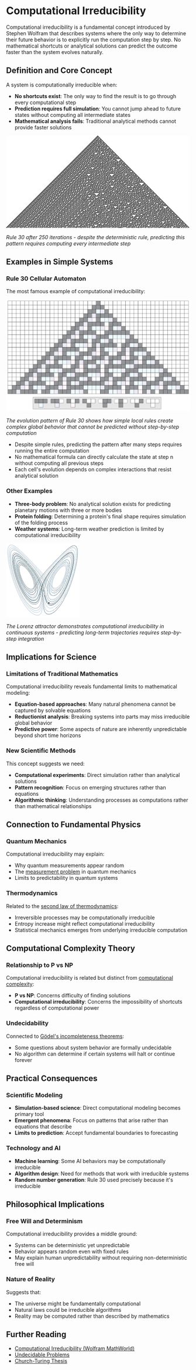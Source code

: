# Computational Irreducibility

Computational irreducibility is a fundamental concept introduced by Stephen Wolfram that describes systems where the only way to determine their future behavior is to explicitly run the computation step by step. No mathematical shortcuts or analytical solutions can predict the outcome faster than the system evolves naturally.

## Definition and Core Concept

A system is computationally irreducible when:
- **No shortcuts exist**: The only way to find the result is to go through every computational step
- **Prediction requires full simulation**: You cannot jump ahead to future states without computing all intermediate states
- **Mathematical analysis fails**: Traditional analytical methods cannot provide faster solutions

![Rule 30 Computational Irreducibility](images/cellular-automata/rule-30-evolution-250.jpg)

*Rule 30 after 250 iterations - despite the deterministic rule, predicting this pattern requires computing every intermediate step*

## Examples in Simple Systems

### Rule 30 Cellular Automaton
The most famous example of computational irreducibility:

![Rule 30 Evolution Pattern](images/cellular-automata/cellular-automata-rule-30.svg)

*The evolution pattern of Rule 30 shows how simple local rules create complex global behavior that cannot be predicted without step-by-step computation*

- Despite simple rules, predicting the pattern after many steps requires running the entire computation
- No mathematical formula can directly calculate the state at step n without computing all previous steps
- Each cell's evolution depends on complex interactions that resist analytical solution

### Other Examples
- **Three-body problem**: No analytical solution exists for predicting planetary motions with three or more bodies
- **Protein folding**: Determining a protein's final shape requires simulation of the folding process
- **Weather systems**: Long-term weather prediction is limited by computational irreducibility

![Lorenz Attractor Chaos](images/chaos/lorenz-attractor-animation.gif)

*The Lorenz attractor demonstrates computational irreducibility in continuous systems - predicting long-term trajectories requires step-by-step integration*

## Implications for Science

### Limitations of Traditional Mathematics
Computational irreducibility reveals fundamental limits to mathematical modeling:
- **Equation-based approaches**: Many natural phenomena cannot be captured by solvable equations
- **Reductionist analysis**: Breaking systems into parts may miss irreducible global behavior
- **Predictive power**: Some aspects of nature are inherently unpredictable beyond short time horizons

### New Scientific Methods
This concept suggests we need:
- **Computational experiments**: Direct simulation rather than analytical solutions
- **Pattern recognition**: Focus on emerging structures rather than equations
- **Algorithmic thinking**: Understanding processes as computations rather than mathematical relationships

## Connection to Fundamental Physics

### Quantum Mechanics
Computational irreducibility may explain:
- Why quantum measurements appear random
- The [measurement problem](https://en.wikipedia.org/wiki/Measurement_problem) in quantum mechanics
- Limits to predictability in quantum systems

### Thermodynamics
Related to the [second law of thermodynamics](https://en.wikipedia.org/wiki/Second_law_of_thermodynamics):
- Irreversible processes may be computationally irreducible
- Entropy increase might reflect computational irreducibility
- Statistical mechanics emerges from underlying irreducible computation

## Computational Complexity Theory

### Relationship to P vs NP
Computational irreducibility is related but distinct from [computational complexity](https://en.wikipedia.org/wiki/Computational_complexity_theory):
- **P vs NP**: Concerns difficulty of finding solutions
- **Computational irreducibility**: Concerns the impossibility of shortcuts regardless of computational power

### Undecidability
Connected to [Gödel's incompleteness theorems](https://en.wikipedia.org/wiki/G%C3%B6del%27s_incompleteness_theorems):
- Some questions about system behavior are formally undecidable
- No algorithm can determine if certain systems will halt or continue forever

## Practical Consequences

### Scientific Modeling
- **Simulation-based science**: Direct computational modeling becomes primary tool
- **Emergent phenomena**: Focus on patterns that arise rather than equations that describe
- **Limits to prediction**: Accept fundamental boundaries to forecasting

### Technology and AI
- **Machine learning**: Some AI behaviors may be computationally irreducible
- **Algorithm design**: Need for methods that work with irreducible systems
- **Random number generation**: Rule 30 used precisely because it's irreducible

## Philosophical Implications

### Free Will and Determinism
Computational irreducibility provides a middle ground:
- Systems can be deterministic yet unpredictable
- Behavior appears random even with fixed rules
- May explain human unpredictability without requiring non-deterministic free will

### Nature of Reality
Suggests that:
- The universe might be fundamentally computational
- Natural laws could be irreducible algorithms
- Reality may be computed rather than described by mathematics

## Further Reading

- [Computational Irreducibility (Wolfram MathWorld)](https://mathworld.wolfram.com/ComputationalIrreducibility.html)
- [Undecidable Problems](https://en.wikipedia.org/wiki/Undecidable_problem)
- [Church-Turing Thesis](https://en.wikipedia.org/wiki/Church%E2%80%93Turing_thesis)